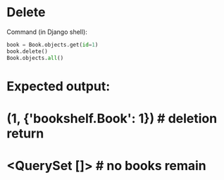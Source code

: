 # Delete

Command (in Django shell):
```python
book = Book.objects.get(id=1)
book.delete()
Book.objects.all()
```

# Expected output:
# (1, {'bookshelf.Book': 1})   # deletion return
# <QuerySet []>               # no books remain
